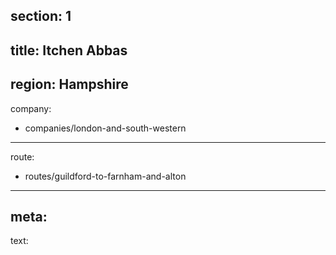 section: 1
----
title: Itchen Abbas
----
region: Hampshire
----
company:
- companies/london-and-south-western
----
route:
- routes/guildford-to-farnham-and-alton
----
meta:
----
text: